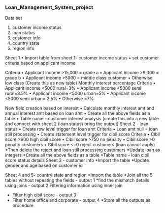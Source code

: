 ### Loan_Management_System_project

Data set
1. customer income status
2. loan status
3. customer info
4. country state
5. region info

Sheet 1
•	Import table from sheet 1- customer income status
•	set customer criteria based on applicant income

Criteria
•	Applicant income >15,000 = grade a
•	Applicant income >9,000 = grade b
•	Applicant income >5000 = middle class customer
•	Otherwise low class
(Create this as new table)
Monthly interest percentage 
Criteria
•	Applicant income <5000 rural=3%
•	Applicant income <5000 semi rural=3.5%
•	Applicant income <5000 urban=5%
•	Applicant income <5000 semi urban= 2.5%
•	Otherwise =7%

New field creation based on interest
•	Calculate monthly interest amt and annual interest amt based on loan amt
•	Create all the above fields as a table 
•	Table name - customer interest analysis
(create this into a new table and connect with sheet 2 (loan status) bring the output)
Sheet 2 - loan status
•	Create row level trigger for loan amt 
Criteria
•	Loan amt null = loan still processing
•	Create statement level trigger for cibil score
Criteria 
•	Cibil score >900 high cibil score
•	Cibil score >750 no penalty
•	Cibil score >0 penalty customers
•	Cibil score <=0 reject customers (loan cannot apply)
*Then delete the reject and loan still processing customers
*Update loan as integers
*Create all the above fields as a table 
*Table name - loan cibil score status details
Sheet 3 - customer info
*Import the table
*Update gender and age based on customer id 

Sheet 4 and 5- country state and region
*Import the table 
*Join all the 5 tables without repeating the fields - output 1 *find the mismatch details using joins - output 2
Filtering information using inner join
* Filter high cibil score - output 3
* Filter home office and corporate - output 4
*Store all the outputs as procedure
